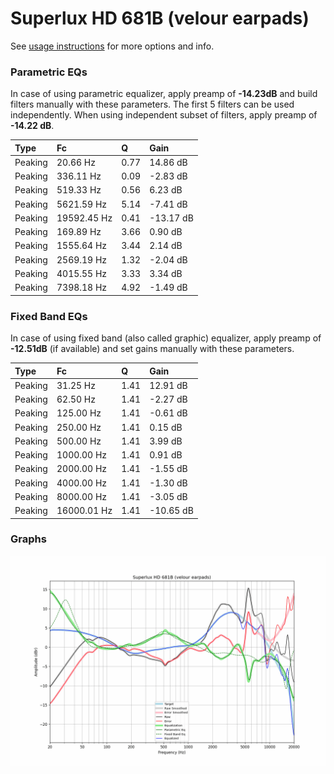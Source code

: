 # Superlux HD 681B (velour earpads)
See [usage instructions](https://github.com/jaakkopasanen/AutoEq#usage) for more options and info.

### Parametric EQs
In case of using parametric equalizer, apply preamp of **-14.23dB** and build filters manually
with these parameters. The first 5 filters can be used independently.
When using independent subset of filters, apply preamp of **-14.22 dB**.

| Type    | Fc          |    Q | Gain      |
|:--------|:------------|:-----|:----------|
| Peaking | 20.66 Hz    | 0.77 | 14.86 dB  |
| Peaking | 336.11 Hz   | 0.09 | -2.83 dB  |
| Peaking | 519.33 Hz   | 0.56 | 6.23 dB   |
| Peaking | 5621.59 Hz  | 5.14 | -7.41 dB  |
| Peaking | 19592.45 Hz | 0.41 | -13.17 dB |
| Peaking | 169.89 Hz   | 3.66 | 0.90 dB   |
| Peaking | 1555.64 Hz  | 3.44 | 2.14 dB   |
| Peaking | 2569.19 Hz  | 1.32 | -2.04 dB  |
| Peaking | 4015.55 Hz  | 3.33 | 3.34 dB   |
| Peaking | 7398.18 Hz  | 4.92 | -1.49 dB  |

### Fixed Band EQs
In case of using fixed band (also called graphic) equalizer, apply preamp of **-12.51dB**
(if available) and set gains manually with these parameters.

| Type    | Fc          |    Q | Gain      |
|:--------|:------------|:-----|:----------|
| Peaking | 31.25 Hz    | 1.41 | 12.91 dB  |
| Peaking | 62.50 Hz    | 1.41 | -2.27 dB  |
| Peaking | 125.00 Hz   | 1.41 | -0.61 dB  |
| Peaking | 250.00 Hz   | 1.41 | 0.15 dB   |
| Peaking | 500.00 Hz   | 1.41 | 3.99 dB   |
| Peaking | 1000.00 Hz  | 1.41 | 0.91 dB   |
| Peaking | 2000.00 Hz  | 1.41 | -1.55 dB  |
| Peaking | 4000.00 Hz  | 1.41 | -1.30 dB  |
| Peaking | 8000.00 Hz  | 1.41 | -3.05 dB  |
| Peaking | 16000.01 Hz | 1.41 | -10.65 dB |

### Graphs
![](./Superlux%20HD%20681B%20(velour%20earpads).png)